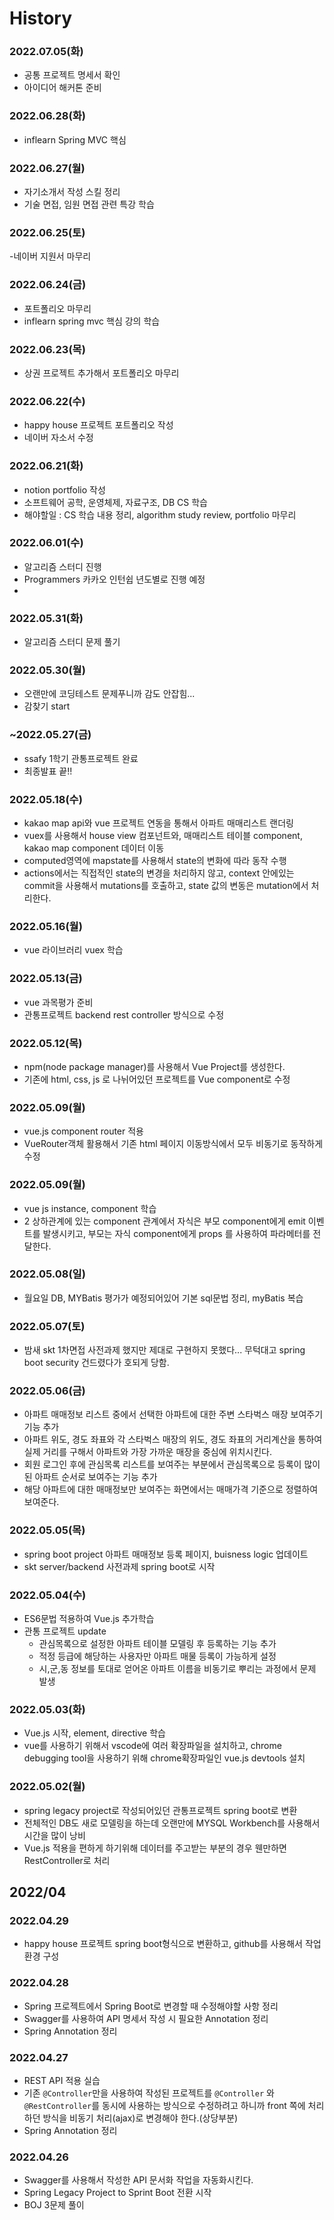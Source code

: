 # History

### 2022.07.05(화)
- 공통 프로젝트 명세서 확인
- 아이디어 해커톤 준비


### 2022.06.28(화)
- inflearn Spring MVC 핵심 

### 2022.06.27(월)
- 자기소개서 작성 스킬 정리
- 기술 면접, 임원 면접 관련 특강 학습



### 2022.06.25(토)
 -네이버 지원서 마무리

### 2022.06.24(금)
- 포트폴리오 마무리
- inflearn spring mvc 핵심 강의 학습

### 2022.06.23(목)
- 상권 프로젝트 추가해서 포트폴리오 마무리


### 2022.06.22(수)
- happy house 프로젝트 포트폴리오 작성
- 네이버 자소서 수정

### 2022.06.21(화)
- notion portfolio 작성
- 소프트웨어 공학, 운영체제, 자료구조, DB  CS 학습
- 해야할일 : CS 학습 내용 정리, algorithm study review, portfolio 마무리
### 2022.06.01(수)
- 알고리즘 스터디 진행
- Programmers 카카오 인턴쉽 년도별로 진행 예정
- 

### 2022.05.31(화)
- 알고리즘 스터디 문제 풀기


### 2022.05.30(월)
- 오랜만에 코딩테스트 문제푸니까 감도 안잡힘...
- 감찾기 start


### ~2022.05.27(금)
- ssafy 1학기 관통프로젝트 완료
- 최종발표 끝!!


### 2022.05.18(수)  
- kakao map api와 vue 프로젝트 연동을 통해서 아파트 매매리스트 랜더링
- vuex를 사용해서 house view 컴포넌트와, 매매리스트 테이블 component, kakao map component 데이터 이동
- computed영역에 mapstate를 사용해서 state의 변화에 따라 동작 수행
- actions에서는 직접적인 state의 변경을 처리하지 않고, context 안에있는 commit을 사용해서 mutations를 호출하고, state 값의 변동은 mutation에서 처리한다.

### 2022.05.16(월)
- vue 라이브러리 vuex 학습

### 2022.05.13(금)
- vue 과목평가 준비
- 관통프로젝트 backend rest controller 방식으로 수정


### 2022.05.12(목)
- npm(node package manager)를 사용해서 Vue Project를 생성한다.
- 기존에 html, css, js 로 나뉘어있던 프로젝트를 Vue component로 수정 

### 2022.05.09(월)
- vue.js component router 적용
- VueRouter객체 활용해서 기존 html 페이지 이동방식에서 모두 비동기로 동작하게 수정


### 2022.05.09(월)
- vue js instance, component 학습
- 2 상하관계에 있는 component 관계에서 자식은 부모 component에게 emit 이벤트를 발생시키고, 부모는 자식 component에게 props 를 사용하여 파라메터를 전달한다.

### 2022.05.08(일)
- 월요일 DB, MYBatis 평가가 예정되어있어 기본 sql문법 정리, myBatis 복습

### 2022.05.07(토)
- 밤새 skt 1차면접 사전과제 했지만 제대로 구현하지 못했다... 무턱대고 spring boot security 건드렸다가 호되게 당함.

### 2022.05.06(금)
- 아파트 매매정보 리스트 중에서 선택한 아파트에 대한 주변 스타벅스 매장 보여주기 기능 추가
- 아파트 위도, 경도 좌표와 각 스타벅스 매장의 위도, 경도 좌표의 거리계산을 통하여 실제 거리를 구해서 아파트와 가장 가까운 매장을 중심에 위치시킨다.
- 회원 로그인 후에 관심목록 리스트를 보여주는 부분에서 관심목록으로 등록이 많이된 아파트 순서로 보여주는 기능 추가
- 해당 아파트에 대한 매매정보만 보여주는 화면에서는 매매가격 기준으로 정렬하여 보여준다.


### 2022.05.05(목)
- spring boot project 아파트 매매정보 등록 페이지, buisness logic 업데이트
- skt server/backend 사전과제  spring boot로 시작



### 2022.05.04(수)
- ES6문법 적용하여 Vue.js 추가학습
- 관통 프로젝트 update
  - 관심목록으로 설정한 아파트 테이블 모델링 후 등록하는 기능 추가
  - 적정 등급에 해당하는 사용자만 아파트 매물 등록이 가능하게 설정
  - 시,군,동 정보를 토대로 얻어온 아파트 이름을 비동기로 뿌리는 과정에서 문제 발생


### 2022.05.03(화)
- Vue.js 시작, element, directive 학습
- vue를 사용하기 위해서 vscode에 여러 확장파일을 설치하고, chrome debugging tool을 사용하기 위해 chrome확장파일인 vue.js devtools 설치



### 2022.05.02(월)

- spring legacy project로 작성되어있던 관통프로젝트 spring boot로 변환
- 전체적인 DB도 새로 모델링을 하는데 오랜만에 MYSQL Workbench를 사용해서 시간을 많이 낭비
- Vue.js 적용을 편하게 하기위해 데이터를 주고받는 부분의 경우 웬만하면 RestController로 처리


## 2022/04

### 2022.04.29

 - happy house 프로젝트 spring boot형식으로 변환하고, github를 사용해서 작업환경 구성


### 2022.04.28

- Spring 프로젝트에서 Spring Boot로 변경할 때 수정해야할 사항 정리
- Swagger를 사용하여 API 명세서 작성 시 필요한 Annotation 정리
- Spring Annotation 정리


### 2022.04.27

- REST API 적용 실습
- 기존 `@Controller`만을 사용하여 작성된 프로젝트를 `@Controller` 와 `@RestController`를 동시에 사용하는 방식으로 수정하려고 하니까 front 쪽에 처리하던 방식을 비동기 처리(ajax)로 변경해야 한다.(상당부분)
- Spring Annotation 정리


### 2022.04.26

- Swagger를 사용해서 작성한 API 문서화 작업을 자동화시킨다.
- Spring Legacy Project to Sprint Boot 전환 시작
- BOJ 3문제 풀이

